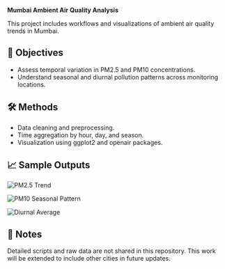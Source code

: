 **Mumbai Ambient Air Quality Analysis**

This project includes workflows and visualizations of ambient air quality trends in Mumbai.

## 🎯 Objectives

- Assess temporal variation in PM2.5 and PM10 concentrations.
- Understand seasonal and diurnal pollution patterns across monitoring locations.

## 🛠 Methods

- Data cleaning and preprocessing.
- Time aggregation by hour, day, and season.
- Visualization using ggplot2 and openair packages.

## 📈 Sample Outputs

![PM2.5 Trend](./outputs/PM25_Trend.png)

![PM10 Seasonal Pattern](./outputs/PM10_Seasonal.png)

![Diurnal Average](./outputs/Diurnal_Average.png)

## 📝 Notes

Detailed scripts and raw data are not shared in this repository.
This work will be extended to include other cities in future updates.
